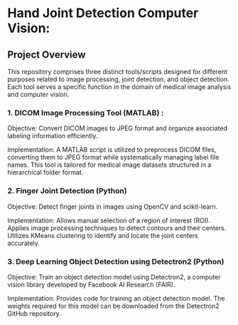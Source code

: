 # Hand Joint Detection Computer Vision:

## Project Overview

This repository comprises three distinct tools/scripts designed for different purposes related to image processing, joint detection, and object detection. Each tool serves a specific function in the domain of medical image analysis and computer vision.

### 1. **DICOM Image Processing Tool (MATLAB)** : 

Objective: Convert DICOM images to JPEG format and organize associated labeling information efficiently.

Implementation: A MATLAB script is utilized to preprocess DICOM files, converting them to JPEG format while systematically managing label file names. This tool is tailored for medical image datasets structured in a hierarchical folder format.

### 2. Finger Joint Detection (Python)

Objective: Detect finger joints in images using OpenCV and scikit-learn.

Implementation:
Allows manual selection of a region of interest (ROI).
Applies image processing techniques to detect contours and their centers.
Utilizes KMeans clustering to identify and locate the joint centers accurately.

### 3. Deep Learning Object Detection using Detectron2 (Python)

Objective: Train an object detection model using Detectron2, a computer vision library developed by Facebook AI Research (FAIR).

Implementation:
Provides code for training an object detection model. 
The weights required for this model can be downloaded from the Detectron2 GitHub repository.
